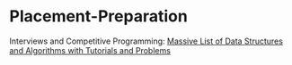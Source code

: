 # Placement-Preparation


Interviews and Competitive Programming: 
[Massive List of Data Structures and Algorithms with Tutorials and Problems](https://qr.ae/TWv5qJ)



